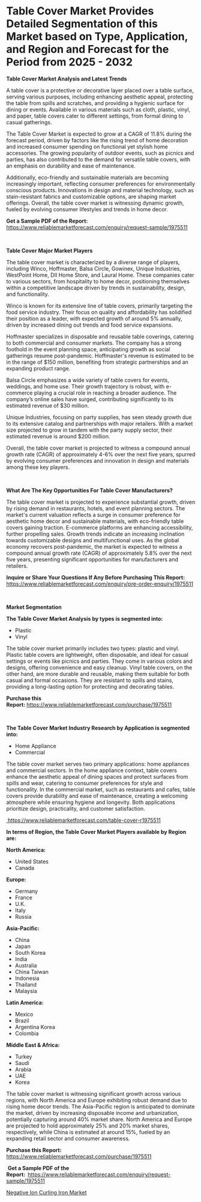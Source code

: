<p><h1>Table Cover Market Provides Detailed Segmentation of this Market based on Type, Application, and Region and Forecast for the Period from 2025 - 2032</h1></p><p><strong>Table Cover Market Analysis and Latest Trends</strong></p>
<p><p>A table cover is a protective or decorative layer placed over a table surface, serving various purposes, including enhancing aesthetic appeal, protecting the table from spills and scratches, and providing a hygienic surface for dining or events. Available in various materials such as cloth, plastic, vinyl, and paper, table covers cater to different settings, from formal dining to casual gatherings.</p><p>The Table Cover Market is expected to grow at a CAGR of 11.8% during the forecast period, driven by factors like the rising trend of home decoration and increased consumer spending on functional yet stylish home accessories. The growing popularity of outdoor events, such as picnics and parties, has also contributed to the demand for versatile table covers, with an emphasis on durability and ease of maintenance. </p><p>Additionally, eco-friendly and sustainable materials are becoming increasingly important, reflecting consumer preferences for environmentally conscious products. Innovations in design and material technology, such as stain-resistant fabrics and customizable options, are shaping market offerings. Overall, the table cover market is witnessing dynamic growth, fueled by evolving consumer lifestyles and trends in home decor.</p></p>
<p><strong>Get a Sample PDF of the Report:&nbsp;</strong> <a href="https://www.reliablemarketforecast.com/enquiry/request-sample/1975511?utm_campaign=2260&utm_medium=2&utm_source=Github&utm_content=ia&utm_term=08022025&utm_id=table-cover">https://www.reliablemarketforecast.com/enquiry/request-sample/1975511</a></p>
<p>&nbsp;</p>
<p><strong>Table Cover Major Market Players</strong></p>
<p><p>The table cover market is characterized by a diverse range of players, including Winco, Hoffmaster, Balsa Circle, Gowinex, Unique Industries, WestPoint Home, DII Home Store, and Laural Home. These companies cater to various sectors, from hospitality to home decor, positioning themselves within a competitive landscape driven by trends in sustainability, design, and functionality.</p><p>Winco is known for its extensive line of table covers, primarily targeting the food service industry. Their focus on quality and affordability has solidified their position as a leader, with expected growth of around 5% annually, driven by increased dining out trends and food service expansions.</p><p>Hoffmaster specializes in disposable and reusable table coverings, catering to both commercial and consumer markets. The company has a strong foothold in the event planning space, anticipating growth as social gatherings resume post-pandemic. Hoffmaster's revenue is estimated to be in the range of $150 million, benefiting from strategic partnerships and an expanding product range.</p><p>Balsa Circle emphasizes a wide variety of table covers for events, weddings, and home use. Their growth trajectory is robust, with e-commerce playing a crucial role in reaching a broader audience. The company’s online sales have surged, contributing significantly to its estimated revenue of $30 million.</p><p>Unique Industries, focusing on party supplies, has seen steady growth due to its extensive catalog and partnerships with major retailers. With a market size projected to grow in tandem with the party supply sector, their estimated revenue is around $200 million.</p><p>Overall, the table cover market is projected to witness a compound annual growth rate (CAGR) of approximately 4-6% over the next five years, spurred by evolving consumer preferences and innovation in design and materials among these key players.</p></p>
<p>&nbsp;</p>
<p><strong>What Are The Key Opportunities For Table Cover Manufacturers?</strong></p>
<p><p>The table cover market is projected to experience substantial growth, driven by rising demand in restaurants, hotels, and event planning sectors. The market's current valuation reflects a surge in consumer preference for aesthetic home decor and sustainable materials, with eco-friendly table covers gaining traction. E-commerce platforms are enhancing accessibility, further propelling sales. Growth trends indicate an increasing inclination towards customizable designs and multifunctional uses. As the global economy recovers post-pandemic, the market is expected to witness a compound annual growth rate (CAGR) of approximately 5.8% over the next five years, presenting significant opportunities for manufacturers and retailers.</p></p>
<p><strong>Inquire or Share Your Questions If Any Before Purchasing This Report:</strong> <a href="https://www.reliablemarketforecast.com/enquiry/pre-order-enquiry/1975511?utm_campaign=2260&utm_medium=2&utm_source=Github&utm_content=ia&utm_term=08022025&utm_id=table-cover">https://www.reliablemarketforecast.com/enquiry/pre-order-enquiry/1975511</a></p>
<p>&nbsp;</p>
<p><strong>Market Segmentation</strong></p>
<p><strong>The Table Cover Market Analysis by types is segmented into:</strong></p>
<p><ul><li>Plastic</li><li>Vinyl</li></ul></p>
<p><p>The table cover market primarily includes two types: plastic and vinyl. Plastic table covers are lightweight, often disposable, and ideal for casual settings or events like picnics and parties. They come in various colors and designs, offering convenience and easy cleanup. Vinyl table covers, on the other hand, are more durable and reusable, making them suitable for both casual and formal occasions. They are resistant to spills and stains, providing a long-lasting option for protecting and decorating tables.</p></p>
<p><strong>Purchase this Report:&nbsp;</strong><a href="https://www.reliablemarketforecast.com/purchase/1975511?utm_campaign=2260&utm_medium=2&utm_source=Github&utm_content=ia&utm_term=08022025&utm_id=table-cover">https://www.reliablemarketforecast.com/purchase/1975511</a></p>
<p>&nbsp;</p>
<p><strong>The Table Cover Market Industry Research by Application is segmented into:</strong></p>
<p><ul><li>Home Appliance</li><li>Commercial</li></ul></p>
<p><p>The table cover market serves two primary applications: home appliances and commercial sectors. In the home appliance context, table covers enhance the aesthetic appeal of dining spaces and protect surfaces from spills and wear, catering to consumer preferences for style and functionality. In the commercial market, such as restaurants and cafes, table covers provide durability and ease of maintenance, creating a welcoming atmosphere while ensuring hygiene and longevity. Both applications prioritize design, practicality, and customer satisfaction.</p></p>
<p><a href="https://www.reliablemarketforecast.com/table-cover-r1975511?utm_campaign=2260&utm_medium=2&utm_source=Github&utm_content=ia&utm_term=08022025&utm_id=table-cover">&nbsp;https://www.reliablemarketforecast.com/table-cover-r1975511</a></p>
<p><strong>In terms of Region, the Table Cover Market Players available by Region are:</strong></p>
<p>
    <p> <strong> North America: </strong>
        <ul>
            <li>United States</li>
            <li>Canada</li>
        </ul>
        </p> 
    <p> <strong> Europe: </strong>
        <ul>
            <li>Germany</li>
            <li>France</li>
            <li>U.K.</li>
            <li>Italy</li>
            <li>Russia</li>
        </ul>
        </p> 
    <p> <strong> Asia-Pacific: </strong>
        <ul>
            <li>China</li>
            <li>Japan</li>
            <li>South Korea</li>
            <li>India</li>
            <li>Australia</li>
            <li>China Taiwan</li>
            <li>Indonesia</li>
            <li>Thailand</li>
            <li>Malaysia</li>
        </ul>
        </p> 
    <p> <strong> Latin America: </strong>
        <ul>
            <li>Mexico</li>
            <li>Brazil</li>
            <li>Argentina Korea</li>
            <li>Colombia</li>
        </ul>
        </p> 
    <p> <strong> Middle East & Africa: </strong>
        <ul>
            <li>Turkey</li>
            <li>Saudi</li>
            <li>Arabia</li>
            <li>UAE</li>
            <li>Korea</li>
        </ul>
    </p>
    </p>
<p><p>The table cover market is witnessing significant growth across various regions, with North America and Europe exhibiting robust demand due to rising home decor trends. The Asia-Pacific region is anticipated to dominate the market, driven by increasing disposable income and urbanization, potentially capturing around 40% market share. North America and Europe are projected to hold approximately 25% and 20% market shares, respectively, while China is estimated at around 15%, fueled by an expanding retail sector and consumer awareness.</p></p>
<p><strong>Purchase this Report: </strong><a href="https://www.reliablemarketforecast.com/purchase/1975511?utm_campaign=2260&utm_medium=2&utm_source=Github&utm_content=ia&utm_term=08022025&utm_id=table-cover">https://www.reliablemarketforecast.com/purchase/1975511</a></p>
<p>&nbsp;<strong>Get a Sample PDF of the Report:&nbsp;&nbsp;</strong><a href="https://www.reliablemarketforecast.com/enquiry/request-sample/1975511?utm_campaign=2260&utm_medium=2&utm_source=Github&utm_content=ia&utm_term=08022025&utm_id=table-cover">https://www.reliablemarketforecast.com/enquiry/request-sample/1975511</a></p>
<p><strong></strong></p>
<p><p><a href="https://github.com/comasnickie/Market-Research-Report-List-1/blob/main/negative-ion-curling-iron-market.md?utm_campaign=2260&utm_medium=2&utm_source=Github&utm_content=ia&utm_term=08022025&utm_id=table-cover">Negative Ion Curling Iron Market</a></p></p>